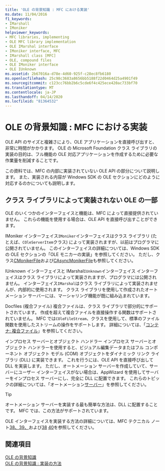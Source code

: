 ```yaml
---
title: 'OLE の背景知識 : MFC における実装'
ms.date: 11/04/2016
f1_keywords:
- IMarshall
- IMoniker
helpviewer_keywords:
- MFC libraries, implementing
- OLE MFC library implementation
- OLE IMarshal interface
- IMoniker interface, MFC
- IMarshall class [MFC]
- OLE, compound files
- OLE IMoniker interface
- OLE IUnknown
ms.assetid: 2b67016a-d78e-4d60-925f-c28ec8fb6180
ms.openlocfilehash: 25c98c3683a8656bb5188f22d0464d25a4901f49
ms.sourcegitcommit: c123cc76bb2b6c5cde6f4c425ece420ac733bf70
ms.translationtype: MT
ms.contentlocale: ja-JP
ms.lasthandoff: 04/14/2020
ms.locfileid: "81364532"
---
```

# <a name="ole-background-mfc-implementation"></a>OLE の背景知識 : MFC における実装

OLE API のサイズと複雑さにより、OLE アプリケーションを直接呼び出すと、非常に時間がかかります。 OLE の Microsoft Foundation クラス ライブラリの実装の目的は、フル機能の OLE 対応アプリケーションを作成するために必要な作業量を削減することです。

この資料では、MFC の内部に実装されていない OLE API の部分について説明します。 また、実装される内容が Windows SDK の OLE セクションにどのように対応するのかについても説明します。

## <a name="portions-of-ole-not-implemented-by-the-class-library"></a><a name="_core_portions_of_ole_not_implemented_by_the_class_library"></a>クラス ライブラリによって実装されない OLE の一部

OLE のいくつかのインターフェイスと機能は、MFC によって直接提供されていません。 これらの機能を使用する場合は、OLE API を直接呼び出すことができます。

IMoniker インターフェイス`IMoniker`インターフェイスはクラス ライブラリ (たとえば、`COleServerItem`クラス) によって実装されますが、以前はプログラマに公開されていません。 このインターフェイスの詳細については、Windows SDK の OLE セクションの「OLE モニカーの実装」を参照してください。 ただし、クラス[CMonikerFile](../mfc/reference/cmonikerfile-class.md)および[CAsyncMonikerFile](../mfc/reference/casyncmonikerfile-class.md)も参照してください。

IUnknown インターフェイスと IMarshal`IUnknown`インターフェイス インターフェイスはクラス ライブラリによって実装されますが、プログラマには公開されません。 インターフェイス`IMarshal`はクラス ライブラリによって実装されませんが、内部的に使用されます。 クラス ライブラリを使用して作成されたオートメーション サーバーには、マーシャリング機能が既に組み込まれています。

Docfiles (複合ファイル) 複合ファイルは、クラス ライブラリで部分的にサポートされています。 作成を超えて複合ファイルを直接操作する関数はサポートされていません。 MFC では`COleFileStream`、クラスを使用して、標準のファイル関数を使用したストリームの操作をサポートします。 詳細については、「[コンテナ: 複合ファイル](../mfc/containers-compound-files.md)」を参照してください。

インプロセス サーバーとオブジェクト ハンドラー インプロセス サーバーとオブジェクト ハンドラーを使用すると、ビジュアル編集データまたはフル コンポーネント オブジェクト モデル (COM) オブジェクトをダイナミック リンク ライブラリ (DLL) に実装できます。 これを行うには、OLE API を直接呼び出して DLL を実装します。 ただし、オートメーション サーバーを作成していて、サーバーにユーザー インターフェイスがない場合は、AppWizard を使用してサーバーをインプロセス サーバーにし、完全に DLL に配置できます。 これらのトピックの詳細については、「オートメーション[サーバー](../mfc/automation-servers.md)」を参照してください。

> [!TIP]
> オートメーション サーバーを実装する最も簡単な方法は、DLL に配置することです。 MFC では、この方法がサポートされています。

OLE インターフェイスを実装する方法の詳細については、MFC テクニカル ノート[38、39、](../mfc/tn039-mfc-ole-automation-implementation.md)および[38](../mfc/tn038-mfc-ole-iunknown-implementation.md) [40](../mfc/tn040-mfc-ole-in-place-resizing-and-zooming.md)を参照してください。

## <a name="see-also"></a>関連項目

[OLE の背景知識](../mfc/ole-background.md)<br/>
[OLE の背景知識 : 実装の方法](../mfc/ole-background-implementation-strategies.md)
